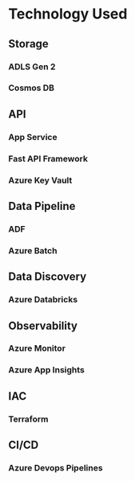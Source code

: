 # Technology Used

## Storage

### ADLS Gen 2
### Cosmos DB

## API

### App Service
### Fast API Framework
### Azure Key Vault

## Data Pipeline

### ADF
### Azure Batch


## Data Discovery

### Azure Databricks


## Observability

### Azure Monitor
### Azure App Insights

## IAC

### Terraform

## CI/CD

### Azure Devops Pipelines


